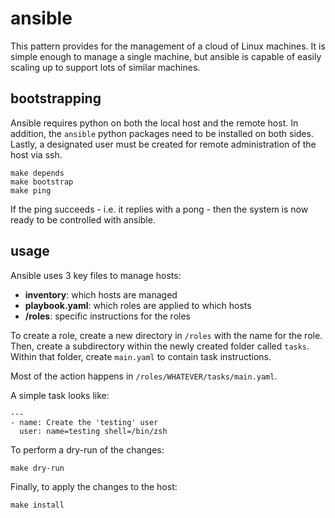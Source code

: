 # ansible

This pattern provides for the management of a cloud of Linux machines.
It is simple enough to manage a single machine, but ansible is capable of easily scaling up to support lots of similar machines.

## bootstrapping

Ansible requires python on both the local host and the remote host.
In addition, the `ansible` python packages need to be installed on both sides.
Lastly, a designated user must be created for remote administration of the host via ssh.

    make depends
    make bootstrap
    make ping

If the ping succeeds - i.e. it replies with a pong - then the system is now ready to be controlled with ansible.

## usage

Ansible uses 3 key files to manage hosts:

- **inventory**: which hosts are managed
- **playbook.yaml**: which roles are applied to which hosts
- **/roles**: specific instructions for the roles

To create a role, create a new directory in `/roles` with the name for the role.
Then, create a subdirectory within the newly created folder called `tasks`.
Within that folder, create `main.yaml` to contain task instructions.

Most of the action happens in `/roles/WHATEVER/tasks/main.yaml`.

A simple task looks like:

    ---
    - name: Create the 'testing' user
      user: name=testing shell=/bin/zsh

To perform a dry-run of the changes:

    make dry-run

Finally, to apply the changes to the host:

    make install
